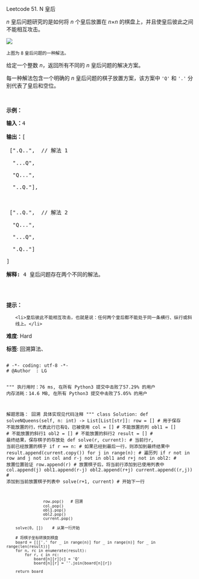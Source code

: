 Leetcode 51. N 皇后
<p><em>n&nbsp;</em>皇后问题研究的是如何将 <em>n</em>&nbsp;个皇后放置在 <em>n</em>&times;<em>n</em> 的棋盘上，并且使皇后彼此之间不能相互攻击。</p>


<p><img src="https://assets.leetcode-cn.com/aliyun-lc-upload/uploads/2018/10/12/8-queens.png"></p>



<p><small>上图为 8 皇后问题的一种解法。</small></p>



<p>给定一个整数 <em>n</em>，返回所有不同的&nbsp;<em>n&nbsp;</em>皇后问题的解决方案。</p>



<p>每一种解法包含一个明确的&nbsp;<em>n</em> 皇后问题的棋子放置方案，该方案中 <code>&#39;Q&#39;</code> 和 <code>&#39;.&#39;</code> 分别代表了皇后和空位。</p>



<p>&nbsp;</p>



<p><strong>示例：</strong></p>



<pre><strong>输入：</strong>4

<strong>输出：</strong>[

 [&quot;.Q..&quot;,  // 解法 1

  &quot;...Q&quot;,

  &quot;Q...&quot;,

  &quot;..Q.&quot;],



 [&quot;..Q.&quot;,  // 解法 2

  &quot;Q...&quot;,

  &quot;...Q&quot;,

  &quot;.Q..&quot;]

]

<strong>解释:</strong> 4 皇后问题存在两个不同的解法。

</pre>



<p>&nbsp;</p>



<p><strong>提示：</strong></p>



<ul>

	<li>皇后彼此不能相互攻击，也就是说：任何两个皇后都不能处于同一条横行、纵行或斜线上。</li>

</ul>





 **难度**: Hard



 **标签**: 回溯算法、 





<div class="hcb_wrap">
<pre class="prism undefined-numbers lang-python" data-lang="Python"><code>
# -*- coding: utf-8 -*-
# @Author  : LG

"""
执行用时：76 ms, 在所有 Python3 提交中击败了57.29% 的用户
内存消耗：14.6 MB, 在所有 Python3 提交中击败了5.05% 的用户

解题思路：
    回溯
    具体实现见代码注释
"""
class Solution:
    def solveNQueens(self, n: int) -> List[List[str]]:
        row = []    # 用于保存 不能放置的行，代表此行已有Q，已被使用
        col = []    # 不能放置的列
        obl1 = []   # 不能放置的斜行1
        obl2 = []   # 不能放置的斜行2
        result = [] # 最终结果，保存棋子的存放处
        def solve(r, current):  # 当前行r, 当前已经放置的棋子
            if r == n:          # 如果已经到最后一行，则添加到最终结果中
                result.append(current.copy())
            for j in range(n):  # 遍历列
                if r not in row and j not in col and r-j not in obl1 and r+j not in obl2:   # 放置位置验证
                    row.append(r)   # 放置棋子后，将当前行添加到已使用列表中
                    col.append(j)
                    obl1.append(r-j)
                    obl2.append(r+j)
                    current.append((r,j))   # 添加到当前放置棋子列表中
                    solve(r+1, current)     # 开始下一行

                    row.pop()   # 回溯
                    col.pop()
                    obl1.pop()
                    obl2.pop()
                    current.pop()

        solve(0, [])    # 从第一行开始

        # 将棋子坐标转换到棋盘
        board = [[['.' for _ in range(n)] for _ in range(n)] for _ in range(len(result))]
        for n, rc in enumerate(result):
            for r, c in rc:
                board[n][r][c] = 'Q'
                board[n][r] = ''.join(board[n][r])

        return board
</code></pre></div>
